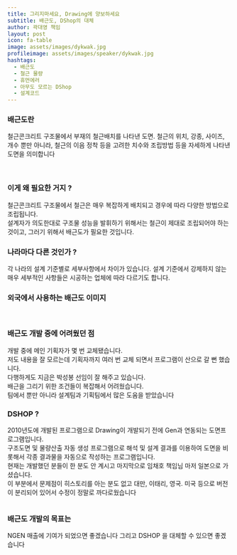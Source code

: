```yaml
---
title: 그리지마세요, Drawing에 양보하세요
subtitle: 배근도, DShop의 대체
author: 곽대영 책임
layout: post
icon: fa-table
image: assets/images/dykwak.jpg
profileimage: assets/images/speaker/dykwak.jpg
hashtags: 
  - 배근도
  - 철근 물량
  - 휴먼에러
  - 아무도 모르는 DShop
  - 설계코드
---
```


### 배근도란
철근콘크리트 구조물에서 부재의 철근배치를 나타낸 도면. 철근의 위치, 강종, 사이즈, 개수 뿐만 아니라, 철근의 이음 정착 등을 고려한 치수와 조립방법 등을 자세하게 나타낸 도면을 의미합니다

<span class="image centered"><img src="{{ 'assets/images/post/dykwak/pic_01.png' | relative_url }}" alt="" /></span>
<span class="image centered"><img src="{{ 'assets/images/post/dykwak/pic_02.png' | relative_url }}" alt="" /></span>

### 이게 왜 필요한 거지 ?
철근콘크리트 구조물에서 철근은 매우 복잡하게 배치되고 경우에 따라 다양한 방법으로 조립됩니다.<br> 
설계자가 의도한대로 구조물 성능을 발휘하기 위해서는 철근이 제대로 조립되어야 하는 것이고, 그러기 위해서 배근도가 필요한 것입니다. 

### 나라마다 다른 것인가 ?
각 나라의 설계 기준별로 세부사항에서 차이가 있습니다. 설계 기준에서 강제하지 않는 매우 세부적인 사항들은 시공하는 업체에 따라 다르기도 합니다.

### 외국에서 사용하는 배근도 이미지

<span class="image centered"><img src="{{ 'assets/images/post/dykwak/pic_03.png' | relative_url }}" alt="" /></span>
<span class="image centered"><img src="{{ 'assets/images/post/dykwak/pic_04.png' | relative_url }}" alt="" /></span>

### 배근도 개발 중에 어려웠던 점 
개발 중에 메인 기획자가 몇 번 교체됐습니다.<br> 
저도 내용을 잘 모르는데 기획자까지 여러 번 교체 되면서 프로그램이 산으로 갈 뻔 했습니다.<br>
다행하게도 지금은 박성봉 선임이 잘 해주고 있습니다.<br>
배근을 그리기 위한 조건들이 복잡해서 어려웠습니다.<br>
팀에서 뿐만 아니라 설계팀과 기획팀에서 많은 도움을 받았습니다

### DSHOP ?
2010년도에 개발된 프로그램으로 Drawing이 개발되기 전에 Gen과 연동되는 도면프로그램입니다.<br>
구조도면 및 물량산출 자동 생성 프로그램으로 해석 및 설계 결과를 이용하여 도면을 비롯해서 각종 결과물을 자동으로 작성하는 프로그램입니다.<br>
현재는 개발했던 분들이 한 분도 안 계시고 마지막으로 임채호 책임님 마저 일본으로 가셨습니다.<br>
이 부분에서 문제점이 히스토리를 아는 분도 없고 대만, 이태리, 영국. 미국 등으로 버전이 분리되어 있어서 수정이 정말로 까다로웠습니다

<span class="image centered"><img src="{{ 'assets/images/post/dykwak/pic_05.png' | relative_url }}" alt="" /></span>

### 배근도 개발의 목표는 
NGEN 매출에 기여가 되었으면 좋겠습니다 그리고 DSHOP 을 대체할 수 있으면 좋겠습니다
